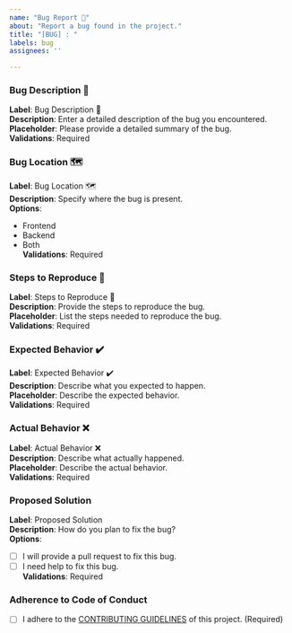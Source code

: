```yaml
---
name: "Bug Report 🐞"
about: "Report a bug found in the project."
title: "[BUG] : "
labels: bug
assignees: ''

---
```


### Bug Description 🐞

**Label**: Bug Description 🐞  
**Description**: Enter a detailed description of the bug you encountered.  
**Placeholder**: Please provide a detailed summary of the bug.  
**Validations**: Required

### Bug Location 🗺️

**Label**: Bug Location 🗺️  
**Description**: Specify where the bug is present.  
**Options**:
- Frontend
- Backend
- Both  
**Validations**: Required

### Steps to Reproduce 🔄

**Label**: Steps to Reproduce 🔄  
**Description**: Provide the steps to reproduce the bug.  
**Placeholder**: List the steps needed to reproduce the bug.  
**Validations**: Required

### Expected Behavior ✔️

**Label**: Expected Behavior ✔️  
**Description**: Describe what you expected to happen.  
**Placeholder**: Describe the expected behavior.  
**Validations**: Required

### Actual Behavior ❌

**Label**: Actual Behavior ❌  
**Description**: Describe what actually happened.  
**Placeholder**: Describe the actual behavior.  
**Validations**: Required

### Proposed Solution

**Label**: Proposed Solution  
**Description**: How do you plan to fix the bug?  
**Options**:
- [ ] I will provide a pull request to fix this bug.
- [ ] I need help to fix this bug.  
**Validations**: Required

### Adherence to Code of Conduct

- [ ] I adhere to the [CONTRIBUTING GUIDELINES](../blob/master/CONTRIBUTING.md) of this project. (Required)
